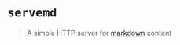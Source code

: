 # `servemd`

> A simple HTTP server for [markdown] content

[markdown]: https://daringfireball.net/projects/markdown/syntax

